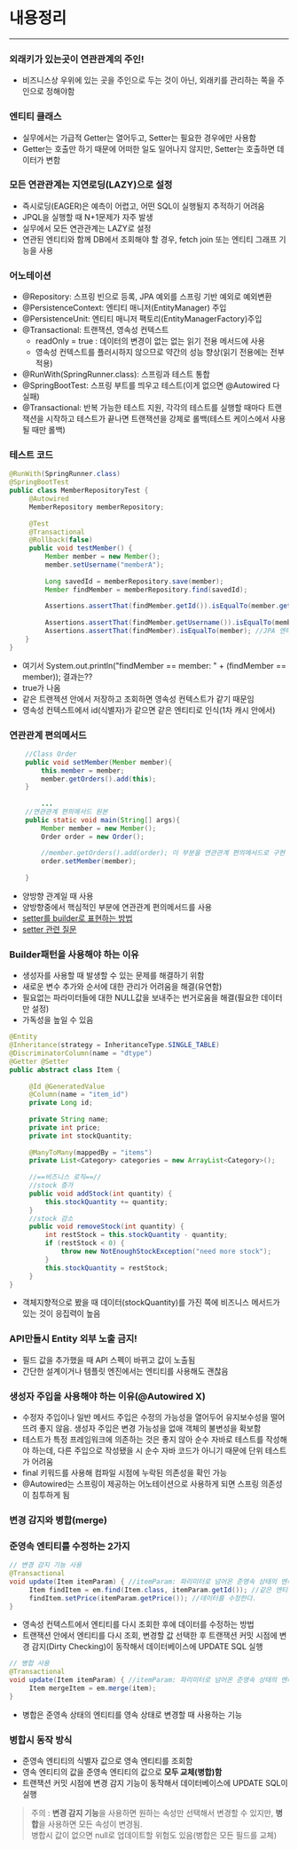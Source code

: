 # 내용정리
***
### 외래키가 있는곳이 연관관계의 주인!
* 비즈니스상 우위에 있는 곳을 주인으로 두는 것이 아닌, 외래키를 관리하는 쪽을 주인으로 정해야함
### 엔티티 클래스 
* 실무에서는 가급적 Getter는 열어두고, Setter는 필요한 경우에만 사용함
* Getter는 호출만 하기 때문에 어떠한 일도 일어나지 않지만, Setter는 호출하면 데이터가 변함
### 모든 연관관계는 지연로딩(LAZY)으로 설정
* 즉시로딩(EAGER)은 예측이 어렵고, 어떤 SQL이 실행될지 추적하기 어려움
* JPQL을 실행할 때 N+1문제가 자주 발생
* 실무에서 모든 연관관계는 LAZY로 설정
* 연관된 엔티티와 함께 DB에서 조회해야 할 경우, fetch join 또는 엔티티 그래프 기능을 사용
### 어노테이션
* @Repository: 스프링 빈으로 등록, JPA 예외를 스프링 기반 예외로 예외변환
* @PersistenceContext: 엔티티 매니저(EntityManager) 주입
* @PersistenceUnit: 엔티티 매니저 팩토리(EntityManagerFactory)주입
* @Transactional: 트랜잭션, 영속성 컨텍스트
  * readOnly = true : 데이터의 변경이 없는 없는 읽기 전용 메서드에 사용
  * 영속성 컨텍스트를 플러시하지 않으므로 약간의 성능 향상(읽기 전용에는 전부 적용)
* @RunWith(SpringRunner.class): 스프링과 테스트 통합
* @SpringBootTest: 스프링 부트를 띄우고 테스트(이게 없으면 @Autowired 다 실패)
* @Transactional: 반복 가능한 테스트 지원, 각각의 테스트를 실행할 때마다 트랜잭션을 시작하고 테스트가 끝나면 트랜잭션을 강제로 롤백(테스트 케이스에서 사용 될 때만 롤백)


### 테스트 코드
```java
@RunWith(SpringRunner.class)
@SpringBootTest
public class MemberRepositoryTest {
     @Autowired 
     MemberRepository memberRepository;
     
     @Test
     @Transactional
     @Rollback(false)
     public void testMember() {
         Member member = new Member();
         member.setUsername("memberA");
         
         Long savedId = memberRepository.save(member);
         Member findMember = memberRepository.find(savedId);
         
         Assertions.assertThat(findMember.getId()).isEqualTo(member.getId());
        
         Assertions.assertThat(findMember.getUsername()).isEqualTo(member.getUsername());
         Assertions.assertThat(findMember).isEqualTo(member); //JPA 엔티티 동일성 보장
    }
}
```
* 여기서 System.out.println("findMember == member: " + (findMember == member)); 결과는??
* true가 나옴
* 같은 트랜젝션 안에서 저장하고 조회하면 영속성 컨텍스트가 같기 때문임
* 영속성 컨텍스트에서 id(식별자)가 같으면 같은 엔티티로 인식(1차 캐시 안에서)

### 연관관계 편의메서드
```java
    //Class Order
    public void setMember(Member member){
        this.member = member;
        member.getOrders().add(this);
    }
   
        ...
    //연관관계 편의메서드 원본
    public static void main(String[] args){
        Member member = new Member();
        Order order = new Order();
        
        //member.getOrders().add(order); 이 부분을 연관관계 편의메서드로 구현
        order.setMember(member);
        
    }
```
* 양방향 관계일 때 사용
* 양방향중에서 핵심적인 부분에 연관관계 편의메서드를 사용
* [setter를 builder로 표현하는 방법](https://www.inflearn.com/questions/419013/%EC%97%B0%EA%B4%80%EA%B4%80%EA%B3%84-%ED%8E%B8%EC%9D%98-%EB%A9%94%EC%86%8C%EB%93%9C-%EC%83%9D%EC%84%B1-%EB%A9%94%EC%86%8C%EB%93%9C%EC%97%90-%EB%8C%80%ED%95%B4-%EC%A7%88%EB%AC%B8%EB%93%9C%EB%A0%A4%EC%9A%94)
* [setter 관련 질문](https://www.inflearn.com/questions/16235/%EC%83%9D%EC%84%B1-%EB%A9%94%EC%84%9C%EB%93%9C-setter-%EC%A7%88%EB%AC%B8)
### Builder패턴을 사용해야 하는 이유
* 생성자를 사용할 때 발생할 수 있는 문제를 해결하기 위함
* 새로운 변수 추가와 순서에 대한 관리가 어려움을 해결(유연함)
* 필요없는 파라미터들에 대한 NULL값을 보내주는 번거로움을 해결(필요한 데이터만 설정)
* 가독성을 높일 수 있음
```java
@Entity
@Inheritance(strategy = InheritanceType.SINGLE_TABLE)
@DiscriminatorColumn(name = "dtype")
@Getter @Setter
public abstract class Item {
    
     @Id @GeneratedValue
     @Column(name = "item_id")
     private Long id;
     
     private String name;
     private int price;
     private int stockQuantity;
     
     @ManyToMany(mappedBy = "items")
     private List<Category> categories = new ArrayList<Category>();
     
     //==비즈니스 로직==//
     //stock 증가
     public void addStock(int quantity) {
         this.stockQuantity += quantity;
     }
     //stock 감소
     public void removeStock(int quantity) {
         int restStock = this.stockQuantity - quantity;
         if (restStock < 0) {
             throw new NotEnoughStockException("need more stock");
         }
         this.stockQuantity = restStock;
     }
}
```
* 객체지향적으로 봤을 때 데이터(stockQuantity)를 가진 쪽에 비즈니스 메서드가 있는 것이 응집력이 높음

### API만들시 Entity 외부 노출 금지!
* 필드 값을 추가했을 때 API 스펙이 바뀌고 값이 노출됨
* 간단한 설계이거나 템플릿 엔진에서는 엔티티를 사용해도 괜찮음

### 생성자 주입을 사용해야 하는 이유(@Autowired X)
* 수정자 주입이나 일반 메서드 주입은 수정의 가능성을 열어두어 유지보수성을 떨어뜨려 좋지 않음. 생성자 주입은 변경 가능성을 없애 객체의 불변성을 확보함
* 테스트가 특정 프레임워크에 의존하는 것은 좋지 않아 순수 자바로 테스트를 작성해야 하는데, 다른 주입으로 작성됐을 시 순수 자바 코드가 아니기 때문에 단위 테스트가 어려움
* final 키워드를 사용해 컴파일 시점에 누락된 의존성을 확인 가능
* @Autowired는 스프링이 제공하는 어노테이션으로 사용하게 되면 스프링 의존성이 침투하게 됨 

### 변경 감지와 병합(merge)
### 준영속 엔티티를 수정하는 2가지
```java
// 변경 감지 기능 사용
@Transactional
void update(Item itemParam) { //itemParam: 파리미터로 넘어온 준영속 상태의 엔티티
     Item findItem = em.find(Item.class, itemParam.getId()); //같은 엔티티를 조회한다.
     findItem.setPrice(itemParam.getPrice()); //데이터를 수정한다.
}
```
* 영속성 컨텍스트에서 엔티티를 다시 조회한 후에 데이터를 수정하는 방법
* 트랜잭션 안에서 엔티티를 다시 조회, 변경할 값 선택한 후 트랜잭션 커밋 시점에 변경 감지(Dirty Checking)이 동작해서 데이터베이스에 UPDATE SQL 실행
```java
// 병합 사용
@Transactional
void update(Item itemParam) { //itemParam: 파리미터로 넘어온 준영속 상태의 엔티티
     Item mergeItem = em.merge(item);
}
```
* 병합은 준영속 상태의 엔티티를 영속 상태로 변경할 때 사용하는 기능
### 병합시 동작 방식
* 준영속 엔티티의 식별자 값으로 영속 엔티티를 조회함
* 영속 엔티티의 값을 준영속 엔티티의 값으로 **모두 교체(병합)함**
* 트랜잭션 커밋 시점에 변경 감지 기능이 동작해서 데이터베이스에 UPDATE SQL이 실행
> 주의 : **변경 감지 기능**을 사용하면 원하는 속성만 선택해서 변경할 수 있지만, **병합**을 사용하면 모든 속성이 변경됨.  
> 병합시 값이 없으면 null로 업데이트할 위험도 있음(병합은 모든 필드를 교체)



